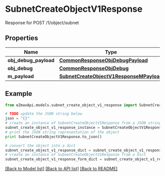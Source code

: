 # SubnetCreateObjectV1Response

Response for POST /1/object/subnet

## Properties

Name | Type | Description | Notes
------------ | ------------- | ------------- | -------------
**obj_debug_payload** | [**CommonResponseObjDebugPayload**](CommonResponseObjDebugPayload.md) |  | 
**obj_debug** | [**CommonResponseObjDebug**](CommonResponseObjDebug.md) |  | [optional] 
**m_payload** | [**SubnetCreateObjectV1ResponseMPayload**](SubnetCreateObjectV1ResponseMPayload.md) |  | 

## Example

```python
from eZmaxApi.models.subnet_create_object_v1_response import SubnetCreateObjectV1Response

# TODO update the JSON string below
json = "{}"
# create an instance of SubnetCreateObjectV1Response from a JSON string
subnet_create_object_v1_response_instance = SubnetCreateObjectV1Response.from_json(json)
# print the JSON string representation of the object
print SubnetCreateObjectV1Response.to_json()

# convert the object into a dict
subnet_create_object_v1_response_dict = subnet_create_object_v1_response_instance.to_dict()
# create an instance of SubnetCreateObjectV1Response from a dict
subnet_create_object_v1_response_form_dict = subnet_create_object_v1_response.from_dict(subnet_create_object_v1_response_dict)
```
[[Back to Model list]](../README.md#documentation-for-models) [[Back to API list]](../README.md#documentation-for-api-endpoints) [[Back to README]](../README.md)


